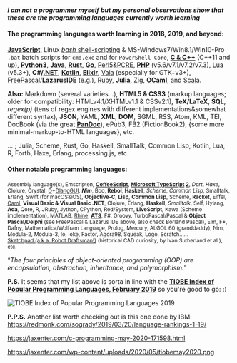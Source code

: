 #### _I am not a programmer myself but my personal observations show that these are the programming languages currently worth learning_

#### The programming languages worth learning in 2018, 2019, and beyond:

**[JavaScript](https://developer.mozilla.org/en-US/docs/Web/JavaScript)**, Linux [*bash* shell-scripting](https://en.wikibooks.org/wiki/Bash_Shell_Scripting) & MS-Windows7/Win8.1/Win10-Pro `.bat` batch scripts for `cmd.exe` and for `PowerShell Core`, **[C & C++](cppreference.com)** (C++11 and up), **[Python3](https://www.python.org/)**, **[Java](https://jdk.java.net/11/)**, **[Rust](https://www.rust-lang.org)**, **[Go](https://golang.org)**, [Perl5](https://www.perl.org/)&[PCRE](https://www.pcre.org/), **[PHP](http://php.net/)** (v5.6/v7.1/v7.2/v7.3), [Lua](https://www.lua.org/) (v5.3+), **C#/[.NET](https://dotnet.microsoft.com/)**, **[Kotlin](http://kotlinlang.org)**, **[Elixir](https://elixir-lang.org/)**, [Vala](https://en.wikipedia.org/wiki/Vala_(programming_language)) (especially for GTK+v3+), [FreePascal](https://www.freepascal.org/)/**[LazarusIDE](https://www.lazarus-ide.org/)** (e.g.), [Ruby](https://www.ruby-lang.org/bg/), **[Julia](https://julialang.org/)**, [Zig](https://ziglang.org/), **[OCaml](http://ocaml.org/)**, and [Scala](https://www.scala-lang.org/).

**Also:** Markdown (several varieties...), **HTML5 & CSS3** (markup languages; older for compatibility: HTMLv4.1/XHTMLv1.1 & CSSv2.1), **TeX/LaTeX**, **SQL**, _regex(p)_ (tens of regex engines with different implementations&somewhat different syntax), **JSON**, YAML, **XML**, **DOM**, SGML, RSS, Atom, KML, TEI, DocBook (via the great **[PanDoc](http://pandoc.org/)**), ePub3, FB2 (FictionBook2), {some more minimal-markup-to-HTML languages}, etc.

... ; Julia, Scheme, Rust, Go, Haskell, SmallTalk, Common Lisp, Kotlin, Lua, R, Forth, Haxe, Erlang, processing.js, etc.

#### Other notable programming languages:
<small>Assembly language(s), Emscripten, **[CoffeeScript](https://coffeescript.org/)**, **[Microsoft TypeScript](http://www.typescriptlang.org/) [2](https://github.com/Microsoft/TypeScript)**, _Dart_, _Haxe_, Clojure, Crystal, [D](https://dlang.org/)+[DlangGUI](https://buggins.github.io/dlangui/index.html), _**Nim**_, Boo, **Rebol**, **Haskell**, _Scheme_, _Common Lisp_, Smalltalk, Erlang, Swift (for macOS&iOS), **Objective-C**, **Lisp**, **Common Lisp**, Scheme, **Racket**, Eiffel, [Caml](http://caml.inria.fr/), **Visual Basic & Visual Basic .NET**, Clojure, Erlang, **Haskell**, _Smalltalk_, Self, Hylang, **Ada**, Qore, R, JRuby, Jython, CPython, Red/System, **LiveScript**, Kawa (Scheme implementation), MATLAB, [Rhine](https://github.com/artagnon/rhine-ml), **[ATS](http://www.ats-lang.org)**, F#, Groovy, TurboPascal/Pascal & **Object Pascal/Delphi** (see FreePascal & Lazarus IDE above, also check Borland Pascal), Elm, F*, Dafny, Mathematica/Wolfram Language, Prolog, Mercury, ALGOL 60 (granddaddy), Nim, Modula-2, Modula-3, Io, Ioke, Factor, Agora98, Squeak, Logo, Scratch...... [Sketchpad (a.k.a. Robot Draftsman!)](https://en.wikipedia.org/wiki/Sketchpad) (historical CAD curiosity, by Ivan Sutherland et al.), etc.</small>

<q>_The four principles of object-oriented programming (OOP) are encapsulation, abstraction, inheritance, and polymorphism._</q>

**P.S.** It seems that my list above is sorta in line with the **[TIOBE Index of Popular Programming Languages, February 2019](https://www.tiobe.com/tiobe-index/)** so you're good to go: :)

![TIOBE Index of Popular Programming Languages 2019](https://i.imgur.com/D9A7qJJ.png)

**P.P.S.** Another list worth checking out is this one done by IBM: https://redmonk.com/sogrady/2019/03/20/language-rankings-1-19/

https://jaxenter.com/c-programming-may-2020-171598.html

https://jaxenter.com/wp-content/uploads/2020/05/tiobemay2020.png
